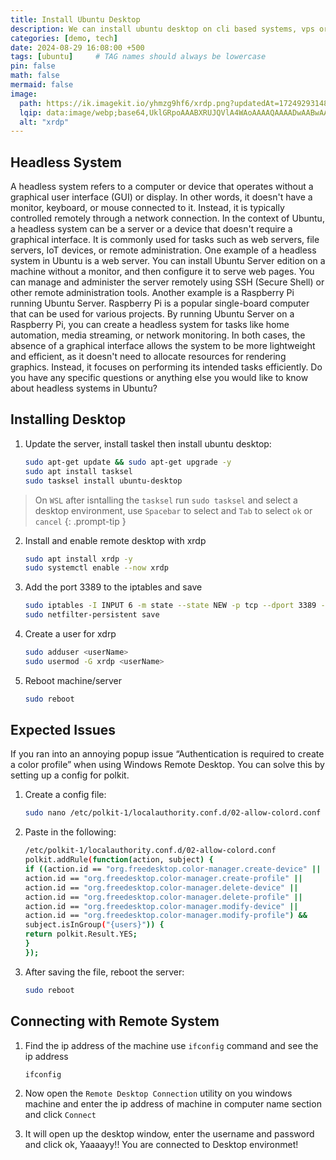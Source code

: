 ```yaml
---
title: Install Ubuntu Desktop
description: We can install ubuntu desktop on cli based systems, vps or wsl
categories: [demo, tech]
date: 2024-08-29 16:08:00 +500
tags: [ubuntu]     # TAG names should always be lowercase
pin: false
math: false
mermaid: false
image:
  path: https://ik.imagekit.io/yhmzg9hf6/xrdp.png?updatedAt=1724929314828
  lqip: data:image/webp;base64,UklGRpoAAABXRUJQVlA4WAoAAAAQAAAADwAABwAAQUxQSDIAAAARL0AmbZurmr57yyIiqE8oiG0bejIYEQTgqiDA9vqnsUSI6H+oAERp2HZ65qP/VIAWAFZQOCBCAAAA8AEAnQEqEAAIAAVAfCWkAALp8sF8rgRgAP7o9FDvMCkMde9PK7euH5M1m6VWoDXf2FkP3BqV0ZYbO6NA/VFIAAAA
  alt: "xrdp"
---
```

## Headless System

A headless system refers to a computer or device that operates without a graphical user interface (GUI) or display. In other words, it doesn't have a monitor, keyboard, or mouse connected to it. Instead, it is typically controlled remotely through a network connection.
In the context of Ubuntu, a headless system can be a server or a device that doesn't require a graphical interface. It is commonly used for tasks such as web servers, file servers, IoT devices, or remote administration.
One example of a headless system in Ubuntu is a web server. You can install Ubuntu Server edition on a machine without a monitor, and then configure it to serve web pages. You can manage and administer the server remotely using SSH (Secure Shell) or other remote administration tools.
Another example is a Raspberry Pi running Ubuntu Server. Raspberry Pi is a popular single-board computer that can be used for various projects. By running Ubuntu Server on a Raspberry Pi, you can create a headless system for tasks like home automation, media streaming, or network monitoring.
In both cases, the absence of a graphical interface allows the system to be more lightweight and efficient, as it doesn't need to allocate resources for rendering graphics. Instead, it focuses on performing its intended tasks efficiently.
Do you have any specific questions or anything else you would like to know about headless systems in Ubuntu?

## Installing Desktop 

1. Update the server, install taskel then install ubuntu desktop:

    ```bash
    sudo apt-get update && sudo apt-get upgrade -y
    sudo apt install tasksel
    sudo tasksel install ubuntu-desktop
    ```

> On `WSL` after isntalling the `tasksel` run `sudo tasksel` and select a desktop environment, use `Spacebar` to select and `Tab` to select `ok` or `cancel`
{: .prompt-tip }


2. Install and enable remote desktop with xrdp

    ```bash
    sudo apt install xrdp -y
    sudo systemctl enable --now xrdp
    ```

3. Add the port 3389 to the iptables and save

    ```bash
    sudo iptables -I INPUT 6 -m state --state NEW -p tcp --dport 3389 -j ACCEPT
    sudo netfilter-persistent save
    ```

4. Create a user for xdrp
    ```bash
    sudo adduser <userName>
    sudo usermod -G xrdp <userName>
    ```
5. Reboot machine/server

    ```bash
    sudo reboot
    ```

## Expected Issues

If you ran into an annoying popup issue “Authentication is required to create a color profile” when using Windows Remote Desktop. You can solve this by setting up a config for polkit.

1. Create a config file:

    ```bash
    sudo nano /etc/polkit-1/localauthority.conf.d/02-allow-colord.conf
    ```

2. Paste in the following:

    ```bash
    /etc/polkit-1/localauthority.conf.d/02-allow-colord.conf
    polkit.addRule(function(action, subject) {
    if ((action.id == "org.freedesktop.color-manager.create-device" ||
    action.id == "org.freedesktop.color-manager.create-profile" ||
    action.id == "org.freedesktop.color-manager.delete-device" ||
    action.id == "org.freedesktop.color-manager.delete-profile" ||
    action.id == "org.freedesktop.color-manager.modify-device" ||
    action.id == "org.freedesktop.color-manager.modify-profile") &&
    subject.isInGroup("{users}")) {
    return polkit.Result.YES;
    }
    });
    ```

3. After saving the file, reboot the server:

    ```bash
    sudo reboot
    ```

## Connecting with Remote System

1. Find the ip address of the machine use `ifconfig` command and see the ip address

    ```bash
    ifconfig
    ```
2. Now open the `Remote Desktop Connection` utility on you windows machine and enter the ip address of machine in computer name section and click `Connect`

3. It will open up the desktop window, enter the username and password and click ok, Yaaaayy!! You are connected to Desktop environmet!

